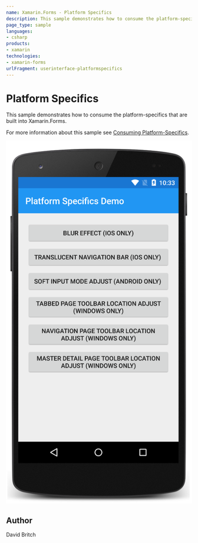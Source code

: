 ```yaml
---
name: Xamarin.Forms - Platform Specifics
description: This sample demonstrates how to consume the platform-specifics that are built into Xamarin.Forms.
page_type: sample
languages:
- csharp
products:
- xamarin
technologies:
- xamarin-forms
urlFragment: userinterface-platformspecifics
---
```

# Platform Specifics

This sample demonstrates how to consume the platform-specifics that are built into Xamarin.Forms.

For more information about this sample see [Consuming Platform-Specifics](https://developer.xamarin.com/guides/xamarin-forms/platform-features/platform-specifics/consuming/).

![Platform Specifics application screenshot](Screenshots/01Android.png "Platform Specifics application screenshot")

## Author

David Britch
